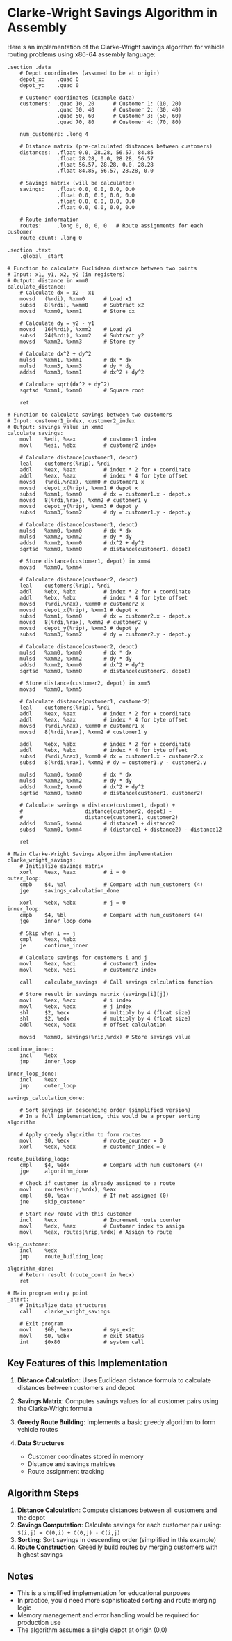 # Clarke-Wright Savings Algorithm in Assembly

Here's an implementation of the Clarke-Wright savings algorithm for vehicle routing problems using x86-64 assembly language:

```assembly
.section .data
    # Depot coordinates (assumed to be at origin)
    depot_x:    .quad 0
    depot_y:    .quad 0
    
    # Customer coordinates (example data)
    customers:  .quad 10, 20      # Customer 1: (10, 20)
                .quad 30, 40      # Customer 2: (30, 40)
                .quad 50, 60      # Customer 3: (50, 60)
                .quad 70, 80      # Customer 4: (70, 80)
    
    num_customers: .long 4
    
    # Distance matrix (pre-calculated distances between customers)
    distances:  .float 0.0, 28.28, 56.57, 84.85
                .float 28.28, 0.0, 28.28, 56.57
                .float 56.57, 28.28, 0.0, 28.28
                .float 84.85, 56.57, 28.28, 0.0
    
    # Savings matrix (will be calculated)
    savings:    .float 0.0, 0.0, 0.0, 0.0
                .float 0.0, 0.0, 0.0, 0.0
                .float 0.0, 0.0, 0.0, 0.0
                .float 0.0, 0.0, 0.0, 0.0
    
    # Route information
    routes:     .long 0, 0, 0, 0   # Route assignments for each customer
    route_count: .long 0

.section .text
    .global _start

# Function to calculate Euclidean distance between two points
# Input: x1, y1, x2, y2 (in registers)
# Output: distance in xmm0
calculate_distance:
    # Calculate dx = x2 - x1
    movsd   (%rdi), %xmm0      # Load x1
    subsd   8(%rdi), %xmm0     # Subtract x2
    movsd   %xmm0, %xmm1       # Store dx
    
    # Calculate dy = y2 - y1
    movsd   16(%rdi), %xmm2    # Load y1
    subsd   24(%rdi), %xmm2    # Subtract y2
    movsd   %xmm2, %xmm3       # Store dy
    
    # Calculate dx^2 + dy^2
    mulsd   %xmm1, %xmm1       # dx * dx
    mulsd   %xmm3, %xmm3       # dy * dy
    addsd   %xmm3, %xmm1       # dx^2 + dy^2
    
    # Calculate sqrt(dx^2 + dy^2)
    sqrtsd  %xmm1, %xmm0       # Square root
    
    ret

# Function to calculate savings between two customers
# Input: customer1_index, customer2_index
# Output: savings value in xmm0
calculate_savings:
    movl    %edi, %eax         # customer1 index
    movl    %esi, %ebx         # customer2 index
    
    # Calculate distance(customer1, depot)
    leal    customers(%rip), %rdi
    addl    %eax, %eax         # index * 2 for x coordinate
    addl    %eax, %eax         # index * 4 for byte offset
    movsd   (%rdi,%rax), %xmm0 # customer1 x
    movsd   depot_x(%rip), %xmm1 # depot x
    subsd   %xmm1, %xmm0       # dx = customer1.x - depot.x
    movsd   8(%rdi,%rax), %xmm2 # customer1 y
    movsd   depot_y(%rip), %xmm3 # depot y
    subsd   %xmm3, %xmm2       # dy = customer1.y - depot.y
    
    # Calculate distance(customer1, depot)
    mulsd   %xmm0, %xmm0       # dx * dx
    mulsd   %xmm2, %xmm2       # dy * dy
    addsd   %xmm2, %xmm0       # dx^2 + dy^2
    sqrtsd  %xmm0, %xmm0       # distance(customer1, depot)
    
    # Store distance(customer1, depot) in xmm4
    movsd   %xmm0, %xmm4
    
    # Calculate distance(customer2, depot)
    leal    customers(%rip), %rdi
    addl    %ebx, %ebx         # index * 2 for x coordinate
    addl    %ebx, %ebx         # index * 4 for byte offset
    movsd   (%rdi,%rax), %xmm0 # customer2 x
    movsd   depot_x(%rip), %xmm1 # depot x
    subsd   %xmm1, %xmm0       # dx = customer2.x - depot.x
    movsd   8(%rdi,%rax), %xmm2 # customer2 y
    movsd   depot_y(%rip), %xmm3 # depot y
    subsd   %xmm3, %xmm2       # dy = customer2.y - depot.y
    
    # Calculate distance(customer2, depot)
    mulsd   %xmm0, %xmm0       # dx * dx
    mulsd   %xmm2, %xmm2       # dy * dy
    addsd   %xmm2, %xmm0       # dx^2 + dy^2
    sqrtsd  %xmm0, %xmm0       # distance(customer2, depot)
    
    # Store distance(customer2, depot) in xmm5
    movsd   %xmm0, %xmm5
    
    # Calculate distance(customer1, customer2)
    leal    customers(%rip), %rdi
    addl    %eax, %eax         # index * 2 for x coordinate
    addl    %eax, %eax         # index * 4 for byte offset
    movsd   (%rdi,%rax), %xmm0 # customer1 x
    movsd   8(%rdi,%rax), %xmm2 # customer1 y
    
    addl    %ebx, %ebx         # index * 2 for x coordinate
    addl    %ebx, %ebx         # index * 4 for byte offset
    subsd   (%rdi,%rax), %xmm0 # dx = customer1.x - customer2.x
    subsd   8(%rdi,%rax), %xmm2 # dy = customer1.y - customer2.y
    
    mulsd   %xmm0, %xmm0       # dx * dx
    mulsd   %xmm2, %xmm2       # dy * dy
    addsd   %xmm2, %xmm0       # dx^2 + dy^2
    sqrtsd  %xmm0, %xmm0       # distance(customer1, customer2)
    
    # Calculate savings = distance(customer1, depot) + 
    #                    distance(customer2, depot) - 
    #                    distance(customer1, customer2)
    addsd   %xmm5, %xmm4       # distance1 + distance2
    subsd   %xmm0, %xmm4       # (distance1 + distance2) - distance12
    
    ret

# Main Clarke-Wright Savings Algorithm implementation
clarke_wright_savings:
    # Initialize savings matrix
    xorl    %eax, %eax         # i = 0
outer_loop:
    cmpb    $4, %al            # Compare with num_customers (4)
    jge     savings_calculation_done
    
    xorl    %ebx, %ebx         # j = 0
inner_loop:
    cmpb    $4, %bl            # Compare with num_customers (4)
    jge     inner_loop_done
    
    # Skip when i == j
    cmpl    %eax, %ebx
    je      continue_inner
    
    # Calculate savings for customers i and j
    movl    %eax, %edi         # customer1 index
    movl    %ebx, %esi         # customer2 index
    
    call    calculate_savings  # Call savings calculation function
    
    # Store result in savings matrix (savings[i][j])
    movl    %eax, %ecx         # i index
    movl    %ebx, %edx         # j index
    shl     $2, %ecx           # multiply by 4 (float size)
    shl     $2, %edx           # multiply by 4 (float size)
    addl    %ecx, %edx         # offset calculation
    
    movsd   %xmm0, savings(%rip,%rdx) # Store savings value
    
continue_inner:
    incl    %ebx
    jmp     inner_loop
    
inner_loop_done:
    incl    %eax
    jmp     outer_loop
    
savings_calculation_done:

    # Sort savings in descending order (simplified version)
    # In a full implementation, this would be a proper sorting algorithm
    
    # Apply greedy algorithm to form routes
    movl    $0, %ecx           # route_counter = 0
    xorl    %edx, %edx         # customer_index = 0

route_building_loop:
    cmpl    $4, %edx           # Compare with num_customers (4)
    jge     algorithm_done
    
    # Check if customer is already assigned to a route
    movl    routes(%rip,%rdx), %eax
    cmpl    $0, %eax           # If not assigned (0)
    jne     skip_customer
    
    # Start new route with this customer
    incl    %ecx               # Increment route counter
    movl    %edx, %eax         # Customer index to assign
    movl    %eax, routes(%rip,%rdx) # Assign to route
    
skip_customer:
    incl    %edx
    jmp     route_building_loop

algorithm_done:
    # Return result (route_count in %ecx)
    ret

# Main program entry point
_start:
    # Initialize data structures
    call    clarke_wright_savings
    
    # Exit program
    movl    $60, %eax          # sys_exit
    movl    $0, %ebx           # exit status
    int     $0x80              # system call

```

## Key Features of this Implementation

1. **Distance Calculation**: Uses Euclidean distance formula to calculate distances between customers and depot
2. **Savings Matrix**: Computes savings values for all customer pairs using the Clarke-Wright formula
3. **Greedy Route Building**: Implements a basic greedy algorithm to form vehicle routes
4. **Data Structures**

   - Customer coordinates stored in memory
   - Distance and savings matrices
   - Route assignment tracking

## Algorithm Steps

1. **Distance Calculation**: Compute distances between all customers and the depot
2. **Savings Computation**: Calculate savings for each customer pair using: `S(i,j) = C(0,i) + C(0,j) - C(i,j)`
3. **Sorting**: Sort savings in descending order (simplified in this example)
4. **Route Construction**: Greedily build routes by merging customers with highest savings

## Notes

- This is a simplified implementation for educational purposes
- In practice, you'd need more sophisticated sorting and route merging logic
- Memory management and error handling would be required for production use
- The algorithm assumes a single depot at origin (0,0)
